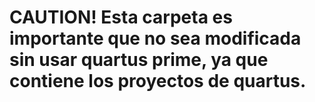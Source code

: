 
# CAUTION! Esta carpeta es importante que no sea modificada sin usar quartus prime, ya que contiene los proyectos de quartus. 


